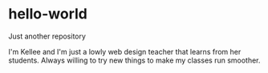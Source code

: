 # hello-world
Just another repository

I'm Kellee and I'm just a lowly web design teacher that learns from her students.
Always willing to try new things to make my classes run smoother.  
